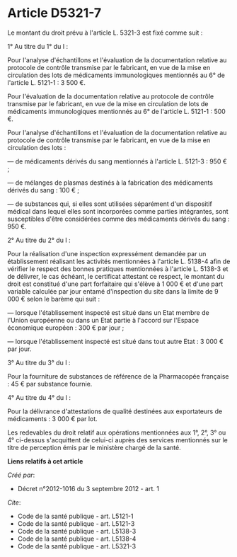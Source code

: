# Article D5321-7

Le montant du droit prévu à l'article L. 5321-3 est fixé comme suit : 

1° Au titre du 1° du I : 

Pour l'analyse d'échantillons et l'évaluation de la documentation relative au protocole de contrôle transmise par le
fabricant, en vue de la mise en circulation des lots de médicaments immunologiques mentionnés au 6° de l'article L. 5121-1 :
3 500 €. 

Pour l'évaluation de la documentation relative au protocole de contrôle transmise par le fabricant, en vue de la mise en
circulation de lots de médicaments immunologiques mentionnés au 6° de l'article L. 5121-1 : 500 €. 

Pour l'analyse d'échantillons et l'évaluation de la documentation relative au protocole de contrôle transmise par le
fabricant, en vue de la mise en circulation des lots : 

― de médicaments dérivés du sang mentionnés à l'article L. 5121-3 : 950 € ; 

― de mélanges de plasmas destinés à la fabrication des médicaments dérivés du sang : 100 € ; 

― de substances qui, si elles sont utilisées séparément d'un dispositif médical dans lequel elles sont incorporées comme
parties intégrantes, sont susceptibles d'être considérées comme des médicaments dérivés du sang : 950 €. 

2° Au titre du 2° du I : 

Pour la réalisation d'une inspection expressément demandée par un établissement réalisant les activités mentionnées à
l'article L. 5138-4 afin de vérifier le respect des bonnes pratiques mentionnées à l'article L. 5138-3 et de délivrer, le cas
échéant, le certificat attestant ce respect, le montant du droit est constitué d'une part forfaitaire qui s'élève à 1 000 €
et d'une part variable calculée par jour entamé d'inspection du site dans la limite de 9 000 € selon le barème qui suit : 

― lorsque l'établissement inspecté est situé dans un Etat membre de l'Union européenne ou dans un Etat partie à l'accord sur
l'Espace économique européen : 300 € par jour ; 

― lorsque l'établissement inspecté est situé dans tout autre Etat : 3 000 € par jour. 

3° Au titre du 3° du I : 

Pour la fourniture de substances de référence de la Pharmacopée française : 45 € par substance fournie. 

4° Au titre du 4° du I : 

Pour la délivrance d'attestations de qualité destinées aux exportateurs de médicaments : 3 000 € par lot. 

Les redevables du droit relatif aux opérations mentionnées aux 1°, 2°, 3° ou 4° ci-dessus s'acquittent de celui-ci auprès des
services mentionnés sur le titre de perception émis par le ministère chargé de la santé.

**Liens relatifs à cet article**

_Créé par_:

  - Décret n°2012-1016 du 3 septembre 2012 - art. 1

_Cite_:

  - Code de la santé publique - art. L5121-1
  - Code de la santé publique - art. L5121-3
  - Code de la santé publique - art. L5138-3
  - Code de la santé publique - art. L5138-4
  - Code de la santé publique - art. L5321-3
